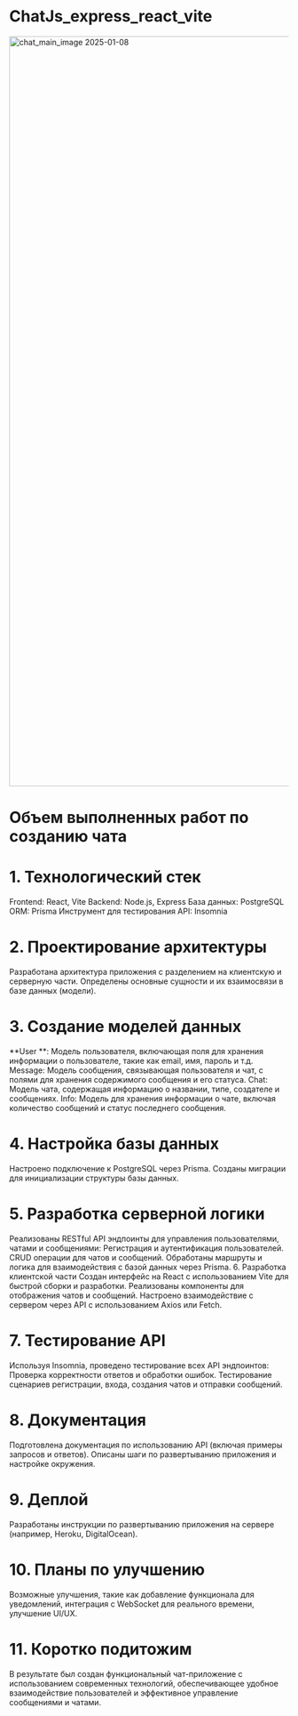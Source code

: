 # ChatJs_express_react_vite
<img width="1349" alt="chat_main_image 2025-01-08 " src="https://github.com/user-attachments/assets/adb5b957-ffa8-4234-ad3c-5999d84b1d3a" />

# Объем выполненных работ по созданию чата
# 1. Технологический стек
Frontend: React, Vite
Backend: Node.js, Express
База данных: PostgreSQL
ORM: Prisma
Инструмент для тестирования API: Insomnia
# 2. Проектирование архитектуры
Разработана архитектура приложения с разделением на клиентскую и серверную части.
Определены основные сущности и их взаимосвязи в базе данных (модели).
# 3. Создание моделей данных
**User **: Модель пользователя, включающая поля для хранения информации о пользователе, такие как email, имя, пароль и т.д.
Message: Модель сообщения, связывающая пользователя и чат, с полями для хранения содержимого сообщения и его статуса.
Chat: Модель чата, содержащая информацию о названии, типе, создателе и сообщениях.
Info: Модель для хранения информации о чате, включая количество сообщений и статус последнего сообщения.
# 4. Настройка базы данных
Настроено подключение к PostgreSQL через Prisma.
Созданы миграции для инициализации структуры базы данных.
# 5. Разработка серверной логики
Реализованы RESTful API эндпоинты для управления пользователями, чатами и сообщениями:
Регистрация и аутентификация пользователей.
CRUD операции для чатов и сообщений.
Обработаны маршруты и логика для взаимодействия с базой данных через Prisma.
6. Разработка клиентской части
Создан интерфейс на React с использованием Vite для быстрой сборки и разработки.
Реализованы компоненты для отображения чатов и сообщений.
Настроено взаимодействие с сервером через API с использованием Axios или Fetch.
# 7. Тестирование API
Используя Insomnia, проведено тестирование всех API эндпоинтов:
Проверка корректности ответов и обработки ошибок.
Тестирование сценариев регистрации, входа, создания чатов и отправки сообщений.
# 8. Документация
Подготовлена документация по использованию API (включая примеры запросов и ответов).
Описаны шаги по развертыванию приложения и настройке окружения.
# 9. Деплой
Разработаны инструкции по развертыванию приложения на сервере (например, Heroku, DigitalOcean).
# 10. Планы по улучшению
Возможные улучшения, такие как добавление функционала для уведомлений, интеграция с WebSocket для реального времени, улучшение UI/UX.
# 11. Коротко подитожим
В результате  был создан функциональный чат-приложение с использованием современных технологий, обеспечивающее удобное взаимодействие пользователей и эффективное управление сообщениями и чатами.
